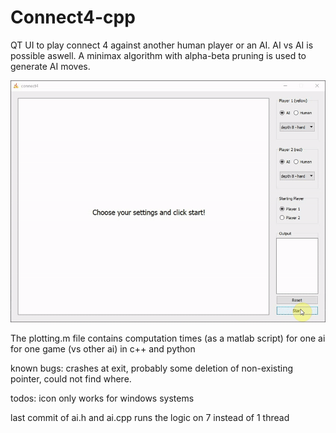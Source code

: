 # Connect4-cpp

QT UI to play connect 4 against another human player or an AI. AI vs AI is possible aswell. A minimax algorithm with alpha-beta pruning is used to generate AI moves.

![](ai_ai_gameplay.gif)

The plotting.m file contains computation times (as a matlab script) for one ai for one game (vs other ai) in c++ and python

known bugs: crashes at exit, probably some deletion of non-existing pointer, could not find where.

todos: icon only works for windows systems

last commit of ai.h and ai.cpp runs the logic on 7 instead of 1 thread
